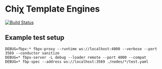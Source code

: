 Chiχ Template Engines
=====================

[![Build Status](https://travis-ci.org/nodule/template.png)](https://travis-ci.org/nodule/template)

## Example test setup

```
DEBUG=fbpx:* fbpx-proxy --runtime ws://localhost:4000 --verbose --port 3569 --conductor sanitize
DEBUG=* fbpx-server -L debug --loader remote --port 4000 --compat
DEBUG=* fbp-spec --address ws://localhost:3569 ./nodes/*/test.yaml
```
